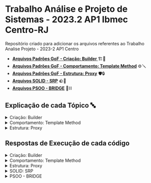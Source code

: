 # Trabalho Análise e Projeto de Sistemas - 2023.2 AP1 Ibmec Centro-RJ
Repositório criado para adicionar os arquivos referentes ao Trabalho Analise Projeto - 2023-2 AP1 Centro

- **[Arquivos Padrões GoF - Criação: Builder ](https://github.com/IgorMariano25/trabalho-analise-e-projeto-AP1/tree/main/PADROES%20-%20GOF/Criacao%20-%20BUILDER/JAVA)** 🏗️🚧
- **[Arquivos Padrões GoF - Comportamento: Template Method](https://github.com/IgorMariano25/trabalho-analise-e-projeto-AP1/tree/main/PADROES%20-%20GOF/Comportamento%20-%20TEMPLATE%20METHOD/JAVA)** ⚙️🪛
- **[Arquivos Padrões GoF - Estrutura: Proxy](https://github.com/IgorMariano25/trabalho-analise-e-projeto-AP1/tree/main/PADROES%20-%20GOF/Estrutura%20-%20PROXY/JAVA)** 🛡️🔒
- **[Arquivos SOLID - SRP](https://github.com/IgorMariano25/trabalho-analise-e-projeto-AP1/tree/main/SOLID/SRP/JAVA)** 🪨🧱
- **[Arquivos PSOO - BRIDGE](https://github.com/IgorMariano25/trabalho-analise-e-projeto-AP1/tree/main/PSOO/BRIDGE)** 🌉⛓️

## Explicação de cada Tópico 🔤
<details>
<summary>Criação: Builder</summary>
   
O padrão Builder é uma técnica de design de software que simplifica a criação de objetos complexos passo a passo. Imagine que você está construindo uma casa com muitos detalhes personalizáveis, como o tipo de telhado, o número de quartos, a cor das paredes e assim por diante. Usar um único método de construção para especificar todos esses detalhes seria complicado e difícil de entender.
   
Para resolver esse problema, o padrão Builder envolve a criação de um "construtor" separado para o objeto, que é como um formulário de pedido de casa personalizada. Você preenche o formulário passo a passo, escolhendo o tipo de telhado, o número de quartos e assim por diante. Uma vez que você tenha preenchido todos os detalhes que deseja, você "constrói" a casa. O construtor então usa as informações fornecidas no formulário para criar a casa com os detalhes específicos que você escolheu.

Isso torna a construção de objetos mais intuitiva, flexível e legível, especialmente quando você tem muitos parâmetros opcionais ou quando a ordem em que os atributos são configurados é importante. O padrão Builder é uma ferramenta valiosa para criar objetos complexos de forma organizada e compreensível, evitando a necessidade de construtores com muitos parâmetros.
</details>

<details>
<summary>Comportamento: Template Method</summary>

O Comportamento "Template Method" é um padrão de projeto de software que define a estrutura básica de um algoritmo em uma classe base (ou superclasse) e permite que subclasses específicas forneçam implementações detalhadas para partes desse algoritmo. Em termos simples, ele cria um "modelo" ou "template" para um processo e deixa partes específicas desse processo serem preenchidas por classes filhas.

A ideia por trás do Comportamento "Template Method" é separar o esqueleto do algoritmo das etapas específicas que podem variar de uma subclasse para outra. Isso ajuda a promover a reutilização de código e facilita a manutenção, pois as mudanças em partes comuns do algoritmo podem ser feitas na classe base, afetando todas as subclasses.

Em resumo, o Comportamento "Template Method" é uma abordagem de design que permite definir um padrão geral para a execução de um processo e permite que subclasses personalizem partes específicas desse processo de acordo com suas necessidades.
</details>

<details>
<summary>Estrutura: Proxy </summary>

Uma estrutura de proxy é um componente intermediário que atua como um intermediário entre um cliente e um servidor. Sua função principal é facilitar e controlar o acesso dos clientes aos recursos do servidor. Isso é feito de várias maneiras, incluindo:

Encaminhamento de Requisições: O proxy recebe as solicitações dos clientes e encaminha essas solicitações para o servidor correspondente.

Cache: Muitas vezes, o proxy armazena em cache as respostas do servidor para solicitações frequentes dos clientes. Isso pode melhorar o desempenho e reduzir a carga no servidor.

Controle de Acesso: O proxy pode ser configurado para controlar quem pode acessar o servidor, com base em regras predefinidas. Isso ajuda a reforçar a segurança.

Anonimato: Alguns proxies são usados para ocultar o endereço IP do cliente, protegendo sua privacidade na internet.

Balanceamento de Carga: Proxies podem distribuir o tráfego entre vários servidores, garantindo que nenhum deles fique sobrecarregado.

Filtragem de Conteúdo: Proxies podem ser configurados para bloquear ou filtrar determinados tipos de conteúdo da web, como sites maliciosos ou inadequados.

Em resumo, uma estrutura de proxy é uma camada intermediária que gerencia e otimiza a comunicação entre clientes e servidores, oferecendo controle, segurança e melhoria de desempenho.
</details>

## Respostas de Execução de cada código
<details>
<summary>Criação: Builder</summary>

```Java
   Carro construído com sucesso !
------------------------------
Marca: Ferrari
Moodelo: 458 Italia
Ano de Fabricação: 2015
Número de Portas: 2
Potência do Motor: 2.6
------------------------------
```
</details>

<details>
<summary>Comportamento: Template Method</summary>

```Java
---------------------------------------
    Iniciando Leitura de Documentos      
---------------------------------------  

Abrindo documento DOC: Documento.csv
Extraindo dados de um documento DOC
Status da leitura: Lendo arquvivo...
Leitura concluída com sucesso !
Fechando documento DOC: Documento.csv

---------- Próximo Arquivo ----------
Abrindo documento CSV: Documento.csv
Extraindo dados de um documento CSV
Status da leitura: Lendo arquvivo...
Leitura concluída com sucesso !
Fechando documento CSV: Documento.csv

---------- Próximo Arquivo ----------
Abrindo documento PDF: Documento.pdf
Extraindo dados de um documento PDF
Status da leitura: Lendo arquvivo...
Leitura concluída com sucesso !
Fechando documento PDF: Documento.pdf

---------------------------------------
   Leitura Finalizada com sucesso !    
---------------------------------------
```
</details>

<details>
<summary>Estrutura: Proxy</summary>

```Java
------------------------------------------------
 [ OK ] Acesso Permitido: Credenciais Corretas  
------------------------------------------------
Acessando o recurso real: Recurso A
------------------------------------------------
 [ X ] Acesso negado: Credenciais Inválidas     
------------------------------------------------
Você não tem permissão para acessar o recurso: Recurso B
```
</details>

<details>
<summary>SOLID: SRP</summary>

```Java
  Antes de aplicar o SRP  
----------------------------
Relatório do Funcionário:
Nome: João
Salário: 5000.0

  Depois de aplicar o SRP  
----------------------------
Relatório do Funcionário:
Nome: João
Salário: 5000.0
```
</details>

<details>
<summary>PSOO - BRIDGE</summary>

```Java
API1 desenha o círculo no ponto (1, 2) com raio 3
API2 desenha o círculo no ponto (5, 7) com raio 11
```
</details>
